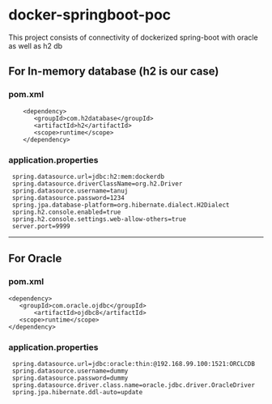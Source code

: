 # docker-springboot-poc
This project consists of connectivity of dockerized spring-boot with oracle as well as h2 db

## For In-memory database (h2 is our case)

### pom.xml
```
	<dependency>
	   <groupId>com.h2database</groupId>
	   <artifactId>h2</artifactId>
	   <scope>runtime</scope>
	</dependency>
```

### application.properties
```
 spring.datasource.url=jdbc:h2:mem:dockerdb
 spring.datasource.driverClassName=org.h2.Driver
 spring.datasource.username=tanuj
 spring.datasource.password=1234
 spring.jpa.database-platform=org.hibernate.dialect.H2Dialect
 spring.h2.console.enabled=true
 spring.h2.console.settings.web-allow-others=true
 server.port=9999
 ```
---

## For Oracle

### pom.xml
	<dependency>
	   <groupId>com.oracle.ojdbc</groupId>
           <artifactId>ojdbc8</artifactId>
	   <scope>runtime</scope>
	</dependency>

    
### application.properties
```
 spring.datasource.url=jdbc:oracle:thin:@192.168.99.100:1521:ORCLCDB
 spring.datasource.username=dummy
 spring.datasource.password=dummy
 spring.datasource.driver.class.name=oracle.jdbc.driver.OracleDriver
 spring.jpa.hibernate.ddl-auto=update
```
